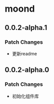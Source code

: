 # moond

## 0.0.2-alpha.1

### Patch Changes

- 更新readme

## 0.0.2-alpha.0

### Patch Changes

- 初始化组件库
